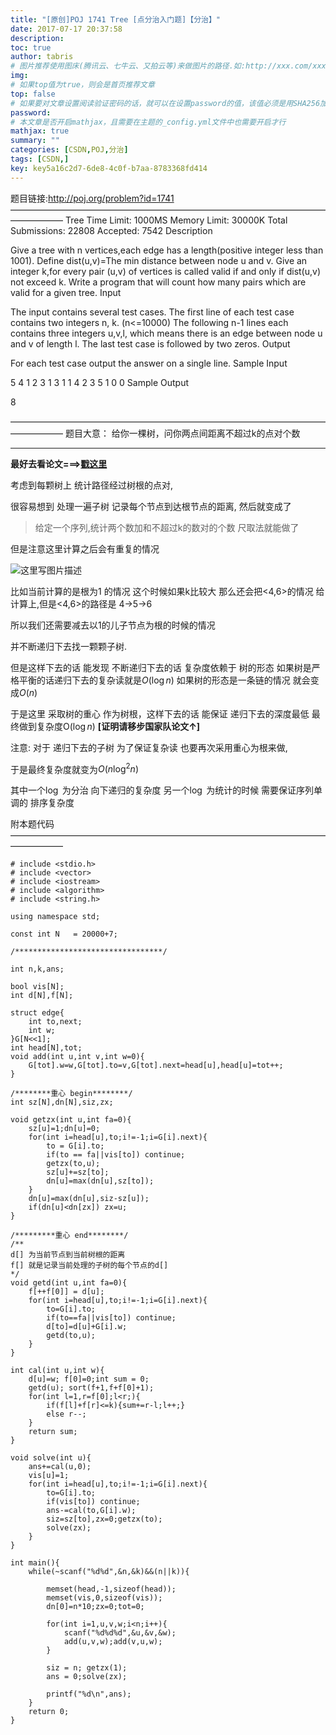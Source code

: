 ```yaml
---
title: "[原创]POJ 1741 Tree [点分治入门题]【分治】"
date: 2017-07-17 20:37:58
description:
toc: true
author: tabris
# 图片推荐使用图床(腾讯云、七牛云、又拍云等)来做图片的路径.如:http://xxx.com/xxx.jpg
img:
# 如果top值为true，则会是首页推荐文章
top: false
# 如果要对文章设置阅读验证密码的话，就可以在设置password的值，该值必须是用SHA256加密后的密码，防止被他人识破
password:
# 本文章是否开启mathjax，且需要在主题的_config.yml文件中也需要开启才行
mathjax: true
summary: ""
categories: [CSDN,POJ,分治]
tags: [CSDN,]
key: key5a16c2d7-6de8-4c0f-b7aa-8783368fd414
---
```


题目链接:http://poj.org/problem?id=1741
——————————————————————————————————————————
Tree
Time Limit: 1000MS		Memory Limit: 30000K
Total Submissions: 22808		Accepted: 7542
Description

Give a tree with n vertices,each edge has a length(positive integer less than 1001).
Define dist(u,v)=The min distance between node u and v.
Give an integer k,for every pair (u,v) of vertices is called valid if and only if dist(u,v) not exceed k.
Write a program that will count how many pairs which are valid for a given tree.
Input

The input contains several test cases. The first line of each test case contains two integers n, k. (n<=10000) The following n-1 lines each contains three integers u,v,l, which means there is an edge between node u and v of length l.
The last test case is followed by two zeros.
Output

For each test case output the answer on a single line.
Sample Input

5 4
1 2 3
1 3 1
1 4 2
3 5 1
0 0
Sample Output

8

——————————————————————————————————————————
题目大意：
给你一棵树，问你两点间距离不超过k的点对个数

----

**最好去看论文===>[戳这里](https://wenku.baidu.com/view/e932a21614791711cc791725.html)**

考虑到每颗树上 统计路径经过树根的点对,

很容易想到 处理一遍子树 记录每个节点到达根节点的距离,
然后就变成了
>给定一个序列,统计两个数加和不超过k的数对的个数
>尺取法就能做了

但是注意这里计算之后会有重复的情况

![这里写图片描述](http://img.blog.csdn.net/20170717203529651?watermark/2/text/aHR0cDovL2Jsb2cuY3Nkbi5uZXQvcXFfMzMxODQxNzE=/font/5a6L5L2T/fontsize/400/fill/I0JBQkFCMA==/dissolve/70/gravity/SouthEast)

比如当前计算的是根为1 的情况 这个时候如果k比较大 那么还会把<4,6>的情况 给计算上,但是<4,6>的路径是 4->5->6

所以我们还需要减去以1的儿子节点为根的时候的情况

并不断递归下去找一颗颗子树.

但是这样下去的话 能发现 不断递归下去的话
复杂度依赖于 树的形态
如果树是严格平衡的话递归下去的复杂读就是$O(\log n)$
如果树的形态是一条链的情况 就会变成$O(n)$

于是这里 采取树的重心 作为树根，这样下去的话 能保证 递归下去的深度最低 最终做到复杂度O$(\log n)$ **[证明请移步国家队论文↑]**

注意: 对于 递归下去的子树 为了保证复杂读 也要再次采用重心为根来做,


于是最终复杂度就变为$O(n\log^2n)$

其中一个$\log$ 为分治 向下递归的复杂度
另一个$\log$ 为统计的时候 需要保证序列单调的 排序复杂度

附本题代码
——————————————————————————————————————————
```
# include <stdio.h>
# include <vector>
# include <iostream>
# include <algorithm>
# include <string.h>

using namespace std;

const int N   = 20000+7;

/*********************************/

int n,k,ans;

bool vis[N];
int d[N],f[N];

struct edge{
    int to,next;
    int w;
}G[N<<1];
int head[N],tot;
void add(int u,int v,int w=0){
    G[tot].w=w,G[tot].to=v,G[tot].next=head[u],head[u]=tot++;
}

/********重心 begin********/
int sz[N],dn[N],siz,zx;

void getzx(int u,int fa=0){
    sz[u]=1;dn[u]=0;
    for(int i=head[u],to;i!=-1;i=G[i].next){
        to = G[i].to;
        if(to == fa||vis[to]) continue;
        getzx(to,u);
        sz[u]+=sz[to];
        dn[u]=max(dn[u],sz[to]);
    }
    dn[u]=max(dn[u],siz-sz[u]);
    if(dn[u]<dn[zx]) zx=u;
}

/*********重心 end********/
/**
d[] 为当前节点到当前树根的距离
f[] 就是记录当前处理的子树的每个节点的d[]
*/
void getd(int u,int fa=0){
    f[++f[0]] = d[u];
    for(int i=head[u],to;i!=-1;i=G[i].next){
        to=G[i].to;
        if(to==fa||vis[to]) continue;
        d[to]=d[u]+G[i].w;
        getd(to,u);
    }
}

int cal(int u,int w){
    d[u]=w; f[0]=0;int sum = 0;
    getd(u); sort(f+1,f+f[0]+1);
    for(int l=1,r=f[0];l<r;){
        if(f[l]+f[r]<=k){sum+=r-l;l++;}
        else r--;
    }
    return sum;
}

void solve(int u){
    ans+=cal(u,0);
    vis[u]=1;
    for(int i=head[u],to;i!=-1;i=G[i].next){
        to=G[i].to;
        if(vis[to]) continue;
        ans-=cal(to,G[i].w);
        siz=sz[to],zx=0;getzx(to);
        solve(zx);
    }
}

int main(){
    while(~scanf("%d%d",&n,&k)&&(n||k)){

        memset(head,-1,sizeof(head));
        memset(vis,0,sizeof(vis));
        dn[0]=n*10;zx=0;tot=0;

        for(int i=1,u,v,w;i<n;i++){
            scanf("%d%d%d",&u,&v,&w);
            add(u,v,w);add(v,u,w);
        }

        siz = n; getzx(1);
        ans = 0;solve(zx);

        printf("%d\n",ans);
    }
    return 0;
}
```
